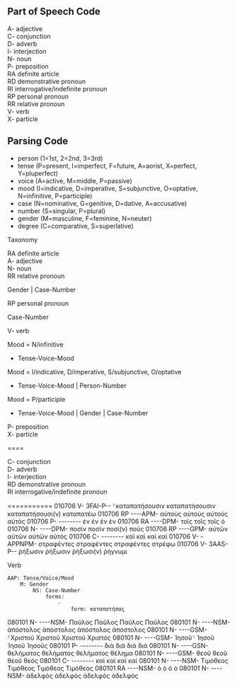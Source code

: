 ﻿Part of Speech Code
-------------------

A- adjective  
C- conjunction  
D- adverb  
I- interjection  
N- noun  
P- preposition  
RA definite article  
RD demonstrative pronoun  
RI interrogative/indefinite pronoun  
RP personal pronoun  
RR relative pronoun  
V- verb  
X- particle 

Parsing Code
------------

 * person (1=1st, 2=2nd, 3=3rd)
 * tense (P=present, I=imperfect, F=future, A=aorist, X=perfect, Y=pluperfect)
 * voice (A=active, M=middle, P=passive)
 * mood (I=indicative, D=imperative, S=subjunctive, O=optative, N=infinitive, P=participle)
 * case (N=nominative, G=genitive, D=dative, A=accusative)
 * number (S=singular, P=plural)
 * gender (M=masculine, F=feminine, N=neuter)
 * degree (C=comparative, S=superlative)

Taxonomy

RA definite article  
A- adjective  
N- noun  
RR relative pronoun  

Gender | Case-Number

RP personal pronoun  

Case-Number

V- verb  

Mood = N/infinitive
* Tense-Voice-Mood

Mood = I/indicative, D/imperative, S/subjunctive, O/optative
* Tense-Voice-Mood | Person-Number

Mood = P/participle
* Tense-Voice-Mood | Gender | Case-Number 

P- preposition  
X- particle 

====

C- conjunction  
D- adverb  
I- interjection  
RD demonstrative pronoun  
RI interrogative/indefinite pronoun  


===========
010706 V- 3FAI-P-- ⸀καταπατήσουσιν καταπατήσουσιν καταπατήσουσι(ν) καταπατέω
010706 RP ----APM- αὐτοὺς αὐτοὺς αὐτούς αὐτός
010706 P- -------- ἐν ἐν ἐν ἐν
010706 RA ----DPM- τοῖς τοῖς τοῖς ὁ
010706 N- ----DPM- ποσὶν ποσὶν ποσί(ν) πούς
010706 RP ----GPM- αὐτῶν αὐτῶν αὐτῶν αὐτός
010706 C- -------- καὶ καὶ καί καί
010706 V- -APPNPM- στραφέντες στραφέντες στραφέντες στρέφω
010706 V- 3AAS-P-- ῥήξωσιν ῥήξωσιν ῥήξωσι(ν) ῥήγνυμι

Verb





    AAP: Tense/Voice/Mood
        M: Gender
            NS: Case-Number 
                forms:
                    -
                        form: καταπατήσας

080101 N- ----NSM- Παῦλος Παῦλος Παῦλος Παῦλος
080101 N- ----NSM- ἀπόστολος ἀπόστολος ἀπόστολος ἀπόστολος
080101 N- ----GSM- ⸂Χριστοῦ Χριστοῦ Χριστοῦ Χριστός
080101 N- ----GSM- Ἰησοῦ⸃ Ἰησοῦ Ἰησοῦ Ἰησοῦς
080101 P- -------- διὰ διὰ διά διά
080101 N- ----GSN- θελήματος θελήματος θελήματος θέλημα
080101 N- ----GSM- θεοῦ θεοῦ θεοῦ θεός
080101 C- -------- καὶ καὶ καί καί
080101 N- ----NSM- Τιμόθεος Τιμόθεος Τιμόθεος Τιμόθεος
080101 RA ----NSM- ὁ ὁ ὁ ὁ
080101 N- ----NSM- ἀδελφὸς ἀδελφὸς ἀδελφός ἀδελφός